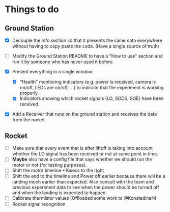 # Things to do

## Ground Station

- [X] Decouple the info section so that it presents the same data everywhere without having to copy paste the code. (Have a single source of truth)
- [ ] Modify the Ground Station README to have a "How to use" section and run it by someone who has never used it before.
- [X] Present everything in a single window:
  - [X] "Health" monitoring indicators (e.g. power is received, camera is on/off, LEDs are on/off, …) to indicate that the experiment is working properly.
  - [X] Indicators showing which rocket signals (LO, SODS, SOE) have been received.
- [X] Add a Receiver that runs on the ground station and receives the data from the rocket.


## Rocket

- [ ] Make sure that every event that is after liftoff is taking into account whether the LO signal has been received or not at some point in time.
- [ ] **Maybe** also have a config file that says whether we should run the motor or not (for testing purposes).
- [ ] Shift the motor timeline +16secs to the right
- [ ] Shift the end to the timeline and Power off earlier because there will be a landing much earlier than expected. Also consult with the team and previous experiment data to see when the power should be turned off and when the landing is expected to happen.
- [ ] Calibrate thermistor values (Offloaded some work to @KonstadinaN)
- [ ] Rocket signal recognition